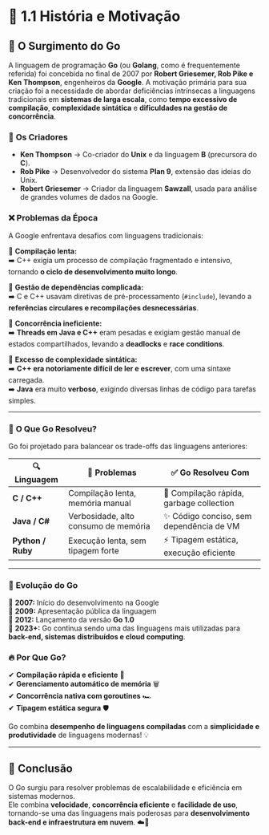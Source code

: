 # 📜 **1.1 História e Motivação**

## 🚀 **O Surgimento do Go**

A linguagem de programação **Go** (ou **Golang**, como é frequentemente referida) foi concebida no final de 2007 por **Robert Griesemer, Rob Pike e Ken Thompson**, engenheiros da **Google**. A motivação primária para sua criação foi a necessidade de abordar deficiências intrínsecas a linguagens tradicionais em **sistemas de larga escala**, como **tempo excessivo de compilação**, **complexidade sintática** e **dificuldades na gestão de concorrência**.

### 👥 **Os Criadores**
- **Ken Thompson** → Co-criador do **Unix** e da linguagem **B** (precursora do **C**).
- **Rob Pike** → Desenvolvedor do sistema **Plan 9**, extensão das ideias do Unix.
- **Robert Griesemer** → Criador da linguagem **Sawzall**, usada para análise de grandes volumes de dados na Google.

### ❌ **Problemas da Época**
A Google enfrentava desafios com linguagens tradicionais:

🔸 **Compilação lenta:**  
➡️ C++ exigia um processo de compilação fragmentado e intensivo, tornando **o ciclo de desenvolvimento muito longo**.  

🔸 **Gestão de dependências complicada:**  
➡️ C e C++ usavam diretivas de pré-processamento (`#include`), levando a **referências circulares e recompilações desnecessárias**.

🔸 **Concorrência ineficiente:**  
➡️ **Threads em Java e C++** eram pesadas e exigiam gestão manual de estados compartilhados, levando a **deadlocks** e **race conditions**.

🔸 **Excesso de complexidade sintática:**  
➡️ **C++ era notoriamente difícil de ler e escrever**, com uma sintaxe carregada.  
➡️ **Java** era muito **verboso**, exigindo diversas linhas de código para tarefas simples.  

---

### 🎯 **O Que Go Resolveu?**
Go foi projetado para balancear os trade-offs das linguagens anteriores:

| 🔍 **Linguagem** | 🛑 **Problemas** | ✅ **Go Resolveu Com** |
|---------------|------------------|-----------------------|
| **C / C++** | Compilação lenta, memória manual | 🚀 Compilação rápida, garbage collection |
| **Java / C#** | Verbosidade, alto consumo de memória | ✨ Código conciso, sem dependência de VM |
| **Python / Ruby** | Execução lenta, sem tipagem forte | ⚡ Tipagem estática, execução eficiente |

---

### 📅 **Evolução do Go**
📌 **2007:** Início do desenvolvimento na Google  
📌 **2009:** Apresentação pública da linguagem  
📌 **2012:** Lançamento da versão **Go 1.0**  
📌 **2023+:** Go continua sendo uma das linguagens mais utilizadas para **back-end, sistemas distribuídos e cloud computing**.

### 🔥 **Por Que Go?**
✔ **Compilação rápida e eficiente** 🚀  
✔ **Gerenciamento automático de memória** 🗑️  
✔ **Concorrência nativa com goroutines** 🏎️  
✔ **Tipagem estática segura** 🛡️  

Go combina **desempenho de linguagens compiladas** com a **simplicidade e produtividade** de linguagens modernas! 💡

---

## 📌 **Conclusão**
O Go surgiu para resolver problemas de escalabilidade e eficiência em sistemas modernos.  
Ele combina **velocidade**, **concorrência eficiente** e **facilidade de uso**, tornando-se uma das linguagens mais poderosas para **desenvolvimento back-end e infraestrutura em nuvem**. ☁️🚀
